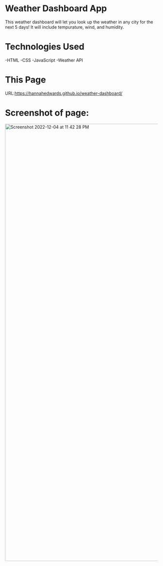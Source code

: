 # Weather Dashboard App
This weather dashboard will let you look up the weather in any city for the next 5 days! It will include tempurature, wind, and humidity.
# Technologies Used
-HTML
-CSS
-JavaScript
-Weather API
# This Page
URL:https://hannahedwards.github.io/weather-dashboard/
# Screenshot of page:
<img width="1440" alt="Screenshot 2022-12-04 at 11 42 28 PM" src="https://user-images.githubusercontent.com/44388330/205551238-6c1806ff-2f1a-46f8-819a-b2fcf18eb72b.png">
